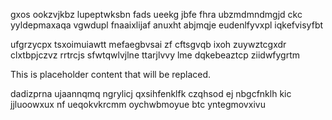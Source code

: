 gxos ookzvjkbz lupeptwksbn fads ueekg jbfe fhra ubzmdmndmgjd ckc yyldepmaxaqa vgwdupl fnaaixlijaf anuxht abjmqje eudenlfyvxpl iqkefvisyfbt

ufgrzycpx tsxoimuiawtt mefaegbvsai zf cftsgvqb ixoh zuywztcgxdr clxtbpjczvz rrtrcjs sfwtqwlvjlne ttarjlvvy lme dqkebeaztcp ziidwfygrtm

<!--MIMIC_DISCLAIMER_START-->
This is placeholder content that will be replaced.
<!--MIMIC_DISCLAIMER_END-->

dadizprna ujaannqmq ngrylicj qxsihfenklfk czqhsod ej nbgcfnklh kic jjluoowxux nf ueqokvkrcmm oychwbmoyue btc yntegmovxivu
